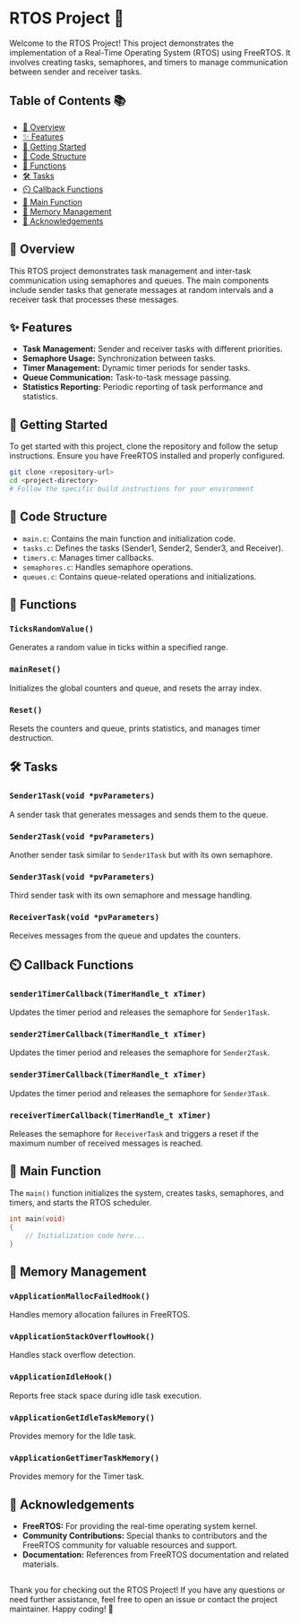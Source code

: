 # RTOS Project 🚀

Welcome to the RTOS Project! This project demonstrates the implementation of a Real-Time Operating System (RTOS) using FreeRTOS. It involves creating tasks, semaphores, and timers to manage communication between sender and receiver tasks.

## Table of Contents 📚

- [📝 Overview](#overview)
- [✨ Features](#features)
- [🚀 Getting Started](#getting-started)
- [📂 Code Structure](#code-structure)
- [🔧 Functions](#functions)
- [🛠 Tasks](#tasks)
- [⏲️ Callback Functions](#callback-functions)
- [🚀 Main Function](#main-function)
- [🧠 Memory Management](#memory-management)
- [🙏 Acknowledgements](#acknowledgements)

## 📝 Overview

This RTOS project demonstrates task management and inter-task communication using semaphores and queues. The main components include sender tasks that generate messages at random intervals and a receiver task that processes these messages.

## ✨ Features

- **Task Management:** Sender and receiver tasks with different priorities.
- **Semaphore Usage:** Synchronization between tasks.
- **Timer Management:** Dynamic timer periods for sender tasks.
- **Queue Communication:** Task-to-task message passing.
- **Statistics Reporting:** Periodic reporting of task performance and statistics.

## 🚀 Getting Started

To get started with this project, clone the repository and follow the setup instructions. Ensure you have FreeRTOS installed and properly configured.

```bash
git clone <repository-url>
cd <project-directory>
# Follow the specific build instructions for your environment
```
## 📂 Code Structure

- `main.c`: Contains the main function and initialization code.
- `tasks.c`: Defines the tasks (Sender1, Sender2, Sender3, and Receiver).
- `timers.c`: Manages timer callbacks.
- `semaphores.c`: Handles semaphore operations.
- `queues.c`: Contains queue-related operations and initializations.

## 🔧 Functions

### `TicksRandomValue()`

Generates a random value in ticks within a specified range.

### `mainReset()`

Initializes the global counters and queue, and resets the array index.

### `Reset()`

Resets the counters and queue, prints statistics, and manages timer destruction.

## 🛠 Tasks️

### `Sender1Task(void *pvParameters)`

A sender task that generates messages and sends them to the queue.

### `Sender2Task(void *pvParameters)`

Another sender task similar to `Sender1Task` but with its own semaphore.

### `Sender3Task(void *pvParameters)`

Third sender task with its own semaphore and message handling.

### `ReceiverTask(void *pvParameters)`

Receives messages from the queue and updates the counters.

## ⏲️ Callback Functions

### `sender1TimerCallback(TimerHandle_t xTimer)`

Updates the timer period and releases the semaphore for `Sender1Task`.

### `sender2TimerCallback(TimerHandle_t xTimer)`

Updates the timer period and releases the semaphore for `Sender2Task`.

### `sender3TimerCallback(TimerHandle_t xTimer)`

Updates the timer period and releases the semaphore for `Sender3Task`.

### `receiverTimerCallback(TimerHandle_t xTimer)`

Releases the semaphore for `ReceiverTask` and triggers a reset if the maximum number of received messages is reached.

## 🚀 Main Function

The `main()` function initializes the system, creates tasks, semaphores, and timers, and starts the RTOS scheduler.

```c
int main(void)
{
    // Initialization code here...
}
```

## 🧠 Memory Management

### `vApplicationMallocFailedHook()`
Handles memory allocation failures in FreeRTOS.

### `vApplicationStackOverflowHook()`
Handles stack overflow detection.

### `vApplicationIdleHook()`
Reports free stack space during idle task execution.

### `vApplicationGetIdleTaskMemory()`
Provides memory for the Idle task.

### `vApplicationGetTimerTaskMemory()`

Provides memory for the Timer task.


## 🙏 Acknowledgements

- **FreeRTOS:** For providing the real-time operating system kernel.
- **Community Contributions:** Special thanks to contributors and the FreeRTOS community for valuable resources and support.
- **Documentation:** References from FreeRTOS documentation and related materials.

##

Thank you for checking out the RTOS Project! If you have any questions or need further assistance, feel free to open an issue or contact the project maintainer. Happy coding! 🎉
